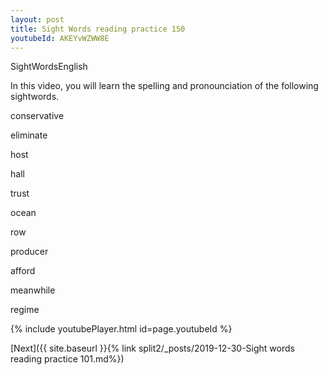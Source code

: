```yaml
---
layout: post
title: Sight Words reading practice 150
youtubeId: AKEYvWZWW8E
---
```

 
 
SightWordsEnglish

In this video, you will learn the spelling and pronounciation of the following sightwords.

conservative

eliminate

host

hall

trust

ocean

row

producer

afford

meanwhile

regime

 
{% include youtubePlayer.html id=page.youtubeId %}
 
 

[Next]({{ site.baseurl }}{% link  split2/_posts/2019-12-30-Sight words reading practice 101.md%})
 
